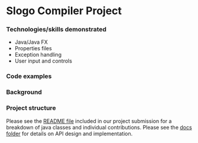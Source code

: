 # Slogo Compiler Project

### Technologies/skills demonstrated
* Java/Java FX
* Properties files
* Exception handling
* User input and controls

### Code examples


### Background


### Project structure
Please see the [README file](cs-308-slogo-project-master/README.md) included in our project submission for a breakdown of java classes and individual contributions.  Please see the [docs folder](cs-308-slogo-project-master/docs) for details on API design and implementation.
